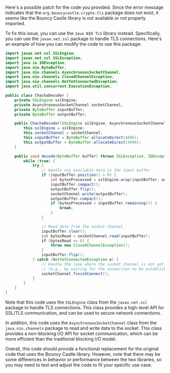 Here's a possible patch for the code you provided. Since the error message indicates that the `org.bouncycastle.crypto.tls` package does not exist, it seems like the Bouncy Castle library is not available or not properly imported.

To fix this issue, you can use the `Java NIO TLS` library instead. Specifically, you can use the `javax.net.ssl` package to handle TLS connections. Here's an example of how you can modify the code to use this package:
```java
import javax.net.ssl.SSLEngine;
import javax.net.ssl.SSLException;
import java.io.IOException;
import java.nio.ByteBuffer;
import java.nio.channels.AsynchronousSocketChannel;
import java.nio.channels.ClosedChannelException;
import java.nio.channels.NotYetConnectedException;
import java.util.concurrent.ExecutionException;

public class ChachaDecoder {
    private SSLEngine sslEngine;
    private AsynchronousSocketChannel socketChannel;
    private ByteBuffer inputBuffer;
    private ByteBuffer outputBuffer;

    public ChachaDecoder(SSLEngine sslEngine, AsynchronousSocketChannel socketChannel) {
        this.sslEngine = sslEngine;
        this.socketChannel = socketChannel;
        this.inputBuffer = ByteBuffer.allocateDirect(4096);
        this.outputBuffer = ByteBuffer.allocateDirect(4096);
    }

    public void decode(ByteBuffer buffer) throws SSLException, IOException, ExecutionException, InterruptedException {
        while (true) {
            try {
                // Handle any available data in the input buffer
                if (inputBuffer.position() > 0) {
                    int bytesProcessed = sslEngine.wrap(inputBuffer, outputBuffer);
                    inputBuffer.compact();
                    outputBuffer.flip();
                    socketChannel.write(outputBuffer);
                    outputBuffer.compact();
                    if (bytesProcessed < inputBuffer.remaining()) {
                        break;
                    }
                }

                // Read data from the socket channel
                inputBuffer.clear();
                int bytesRead = socketChannel.read(inputBuffer);
                if (bytesRead <= 0) {
                    throw new ClosedChannelException();
                }
                inputBuffer.flip();
            } catch (NotYetConnectedException e) {
                // Handle the case where the socket channel is not yet connected
                // (e.g., by waiting for the connection to be established)
                socketChannel.finishConnect();
            }
        }
    }
}
```
Note that this code uses the `SSLEngine` class from the `javax.net.ssl` package to handle TLS connections. This class provides a high-level API for SSL/TLS communication, and can be used to secure network connections.

In addition, this code uses the `AsynchronousSocketChannel` class from the `java.nio.channels` package to read and write data to the socket. This class provides a non-blocking I/O API for socket communication, which can be more efficient than the traditional blocking I/O model.

Overall, this code should provide a functional replacement for the original code that uses the Bouncy Castle library. However, note that there may be some differences in behavior or performance between the two libraries, so you may need to test and adjust the code to fit your specific use case.